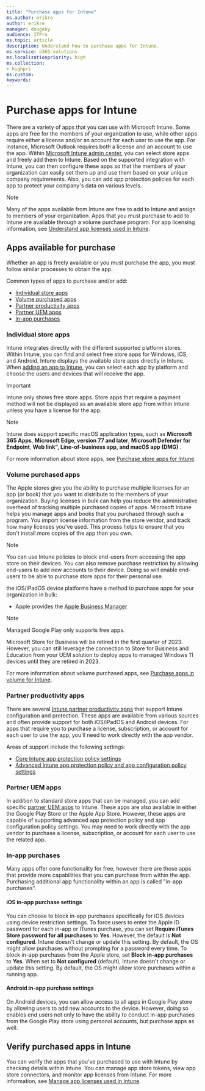 ```yaml
---
title: "Purchase apps for Intune"
ms.author: erikre
author: erikre
manager: dougeby
audience: ITPro
ms.topic: article
description: Understand how to purchase apps for Intune.
ms.service: o365-solutions
ms.localizationpriority: high
ms.collection:
- highpri
ms.custom:
keywords:
---
```


# Purchase apps for Intune

There are a variety of apps that you can use with Microsoft Intune. Some apps are free for the members of your organization to use, while other apps require either a license and/or an account for each user to use the app. For instance, Microsoft Outlook requires both a license and an account to use the app. Within [Microsoft Intune admin center](https://go.microsoft.com/fwlink/?linkid=2109431), you can select store apps and freely add them to Intune. Based on the supported integration with Intune, you can then configure these apps so that the members of your organization can easily set them up and use them based on your unique company requirements. Also, you can add app protection policies for each app to protect your company's data on various levels.

> [!NOTE]
> Many of the apps available from Intune are free to add to Intune and assign to members of your organization. Apps that you must purchase to add to Intune are available through a volume purchase program. For app licensing information, see [Understand app licenses used in Intune](apps-license-overview.md).

## Apps available for purchase

Whether an app is freely available or you must purchase the app, you must follow similar processes to obtain the app.

Common types of apps to purchase and/or add:
- [Individual store apps](#individual-store-apps)
- [Volume purchased apps](#volume-purchased-apps)
- [Partner productivity apps](#partner-productivity-apps)
- [Partner UEM apps](#partner-uem-apps)
- [In-app purchases](#in-app-purchases)

### Individual store apps

Intune integrates directly with the different supported platform stores. Within Intune, you can find and select free store apps for Windows, iOS, and Android. Intune displays the available store apps directly in Intune. When [adding an app to Intune](apps-add-overview.md), you can select each app by platform and choose the users and devices that will receive the app.

> [!IMPORTANT]
> Intune only shows free store apps. Store apps that require a payment method will not be displayed as an available store app from within Intune unless you have a license for the app.

> [!NOTE]
> Intune does support specific macOS application types, such as **Microsoft 365 Apps**, **Microsoft Edge, version 77 and later**, **Microsoft Defender for Endpoint**, **Web link", **Line-of-business app**, and macOS app (DMG)** .

For more information about store apps, see [Purchase store apps for Intune](apps-purchase-store.md).

### Volume purchased apps

The Apple stores give you the ability to purchase multiple licenses for an app (or book) that you want to distribute to the members of your organization. Buying licenses in bulk can help you reduce the administrative overhead of tracking multiple purchased copies of apps. Microsoft Intune helps you manage apps and books that you purchased through such a program. You import license information from the store vendor, and track how many licenses you've used. This process helps to ensure that you don't install more copies of the app than you own.

> [!NOTE]
> You can use Intune policies to block end-users from accessing the app store on their devices. You can also remove purchase restriction by allowing end-users to add new accounts to their device. Doing so will enable end-users to be able to purchase store apps for their personal use.

the iOS/iPadOS device platforms have a method to purchase apps for your organization in bulk:
- Apple provides the [Apple Business Manager](apps-purchase-volume.md#apple-business-manager)

> [!NOTE]
> Managed Google Play only supports free apps. 
> 
> Microsoft Store for Business will be retired in the first quarter of 2023. However, you can still leverage the connection to Store for Business and Education from your UEM solution to deploy apps to managed Windows 11 devices until they are retired in 2023.

For more information about volume purchased apps, see [Purchase apps in volume for Intune](apps-purchase-volume.md).

### Partner productivity apps

There are several [Intune partner productivity apps](/mem/intune/apps/apps-supported-intune-apps#partner-productivity-apps) that support Intune configuration and protection. These apps are available from various sources and often provide support for both iOS/iPadOS and Android devices. For apps that require you to purchase a license, subscription, or account for each user to use the app, you'll need to work directly with the app vendor.

Areas of support include the following settings:
- [Core Intune app protection policy settings](/mem/intune/apps/apps-supported-intune-apps#core-app-settings)
- [Advanced Intune app protection policy and app configuration policy settings](/mem/intune/apps/apps-supported-intune-apps#advanced-app-settings)

### Partner UEM apps

In addition to standard store apps that can be managed, you can add specific [partner UEM apps](/mem/intune/apps/apps-supported-intune-apps#partner-uem-apps) to Intune. These apps are also available in either the Google Play Store or the Apple App Store. However, these apps are capable of supporting advanced app protection policy and app configuration policy settings. You may need to work directly with the app vendor to purchase a license, subscription, or account for each user to use the related app.

### In-app purchases

Many apps offer core functionality for free, however there are those apps that provide more capabilities that you can purchase from within the app. Purchasing additional app functionality within an app is called "in-app purchases".

#### iOS in-app purchase settings

You can choose to block in-app purchases specifically for iOS devices using device restriction settings. To force users to enter the Apple ID password for each in-app or ITunes purchase, you can set **Require iTunes Store password for all purchases** to **Yes**. However, the default is **Not configured**. Intune doesn't change or update this setting. By default, the OS might allow purchases without prompting for a password every time. To block in-app purchases from the Apple store, set **Block in-app purchases** to **Yes**. When set to **Not configured** (default), Intune doesn't change or update this setting. By default, the OS might allow store purchases within a running app.

#### Android in-app purchase settings

On Android devices, you can allow access to all apps in Google Play store by allowing users to add new accounts to the device. However, doing so enables end users not only to have the ability to conduct in-app purchases from the Google Play store using personal accounts, but purchase apps as well.

## Verify purchased apps in Intune

You can verify the apps that you've purchased to use with Intune by checking details within Intune. You can manage app store tokens, view app store connectors, and monitor app licenses from Intune. For more information, see [Manage app licenses used in Intune](apps-license-manage.md).